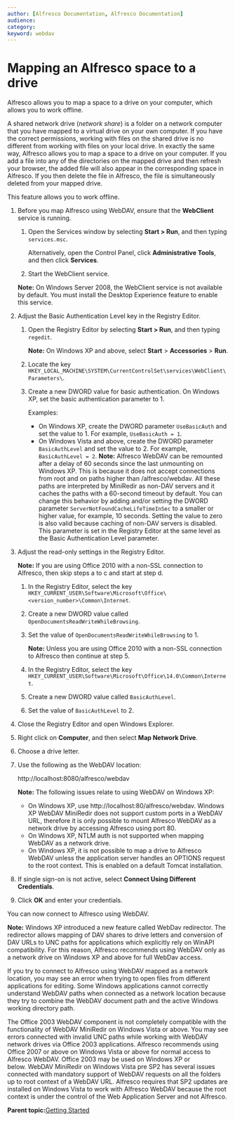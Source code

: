 ```yaml
---
author: [Alfresco Documentation, Alfresco Documentation]
audience: 
category: 
keyword: webdav
---
```


# Mapping an Alfresco space to a drive

Alfresco allows you to map a space to a drive on your computer, which allows you to work offline.

A shared network drive \(*network share*\) is a folder on a network computer that you have mapped to a virtual drive on your own computer. If you have the correct permissions, working with files on the shared drive is no different from working with files on your local drive. In exactly the same way, Alfresco allows you to map a space to a drive on your computer. If you add a file into any of the directories on the mapped drive and then refresh your browser, the added file will also appear in the corresponding space in Alfresco. If you then delete the file in Alfresco, the file is simultaneously deleted from your mapped drive.

This feature allows you to work offline.

1.  Before you map Alfresco using WebDAV, ensure that the **WebClient** service is running.

    1.  Open the Services window by selecting **Start \> Run**, and then typing `services.msc`.

        Alternatively, open the Control Panel, click **Administrative Tools**, and then click **Services**.

    2.  Start the WebClient service.

    **Note:** On Windows Server 2008, the WebClient service is not available by default. You must install the Desktop Experience feature to enable this service.

2.  Adjust the Basic Authentication Level key in the Registry Editor.

    1.  Open the Registry Editor by selecting **Start \> Run**, and then typing `regedit`.

        **Note:** On Windows XP and above, select **Start** \> **Accessories** \> **Run**.

    2.  Locate the key `HKEY_LOCAL_MACHINE\SYSTEM\CurrentControlSet\services\WebClient\Parameters\`.

    3.  Create a new DWORD value for basic authentication. On Windows XP, set the basic authentication parameter to 1.

        Examples:

        -   On Windows XP, create the DWORD parameter `UseBasicAuth` and set the value to 1. For example, `UseBasicAuth = 1`.
        -   On Windows Vista and above, create the DWORD parameter `BasicAuthLevel` and set the value to 2. For example, `BasicAuthLevel = 2`.
        **Note:** Alfresco WebDAV can be remounted after a delay of 60 seconds since the last unmounting on Windows XP. This is because it does not accept connections from root and on paths higher than /alfresco/webdav. All these paths are interpreted by MiniRedir as non-DAV servers and it caches the paths with a 60-second timeout by default. You can change this behavior by adding and/or setting the DWORD parameter `ServerNotFoundCacheLifeTimeInSec` to a smaller or higher value, for example, 10 seconds. Setting the value to zero is also valid because caching of non-DAV servers is disabled. This parameter is set in the Registry Editor at the same level as the Basic Authentication Level parameter.

3.  Adjust the read-only settings in the Registry Editor.

    **Note:** If you are using Office 2010 with a non-SSL connection to Alfresco, then skip steps a to c and start at step d.

    1.  In the Registry Editor, select the key `HKEY_CURRENT_USER\Software\Microsoft\Office\<version_number>\Common\Internet`.

    2.  Create a new DWORD value called `OpenDocumentsReadWriteWhileBrowsing`.

    3.  Set the value of `OpenDocumentsReadWriteWhileBrowsing` to 1.

        **Note:** Unless you are using Office 2010 with a non-SSL connection to Alfresco then continue at step 5.

    4.  In the Registry Editor, select the key `HKEY_CURRENT_USER\Software\Microsoft\Office\14.0\Common\Internet`.

    5.  Create a new DWORD value called `BasicAuthLevel`.

    6.  Set the value of `BasicAuthLevel` to 2.

4.  Close the Registry Editor and open Windows Explorer.

5.  Right click on **Computer**, and then select **Map Network Drive**.

6.  Choose a drive letter.

7.  Use the following as the WebDAV location:

    http://localhost:8080/alfresco/webdav

    **Note:** The following issues relate to using WebDAV on Windows XP:

    -   On Windows XP, use http://localhost:80/alfresco/webdav. Windows XP WebDAV MiniRedir does not support custom ports in a WebDAV URL, therefore it is only possible to mount Alfresco WebDAV as a network drive by accessing Alfresco using port 80.
    -   On Windows XP, NTLM auth is not supported when mapping WebDAV as a network drive.
    -   On Windows XP, it is not possible to map a drive to Alfresco WebDAV unless the application server handles an OPTIONS request to the root context. This is enabled on a default Tomcat installation.
8.  If single sign-on is not active, select **Connect Using Different Credentials**.

9.  Click **OK** and enter your credentials.


You can now connect to Alfresco using WebDAV.

**Note:** Windows XP introduced a new feature called WebDav redirector. The redirector allows mapping of DAV shares to drive letters and conversion of DAV URLs to UNC paths for applications which explicitly rely on WinAPI compatibility. For this reason, Alfresco recommends using WebDAV only as a network drive on Windows XP and above for full WebDav access.

If you try to connect to Alfresco using WebDAV mapped as a network location, you may see an error when trying to open files from different applications for editing. Some Windows applications cannot correctly understand WebDAV paths when connected as a network location because they try to combine the WebDAV document path and the active Windows working directory path.

The Office 2003 WebDAV component is not completely compatible with the functionality of WebDAV MiniRedir on Windows Vista or above. You may see errors connected with invalid UNC paths while working with WebDAV network drives via Office 2003 applications. Alfresco recommends using Office 2007 or above on Windows Vista or above for normal access to Alfresco WebDAV. Office 2003 may be used on Windows XP or below. WebDAV MiniRedir on Windows Vista pre SP2 has several issues connected with mandatory support of WebDAV requests on all the folders up to root context of a WebDAV URL. Alfresco requires that SP2 updates are installed on Windows Vista to work with Alfresco WebDAV because the root context is under the control of the Web Application Server and not Alfresco.

**Parent topic:**[Getting Started](../concepts/cuh-gettingstarted.md)

